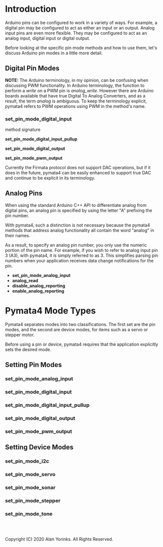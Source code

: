 # Introduction
Arduino pins can be configured to work in a variety of ways. For example,
a digital pin may be configured to act as either an input or an output. Analog input pins
are even more flexible.
They may be configured to act as an analog input, digital input or digital output.

Before looking at the specific pin mode methods and how to use them, 
let's discuss Arduino pin modes in a little more detail.

## Digital Pin Modes

**NOTE:**  The Arduino terminology, in my opinion, can be confusing when discussing PWM
functionality. In Arduino terminology, the function  to perform a *write* on a PWM pin is *analog_write*.
However there are Arduino boards available that have true Digital To Analog Converters, and
as a result, the term *analog* is ambiguous. To keep the terminology explicit, 
pymata4 refers to PWM operations using PWM in the method's name.


### __set_pin_mode_digital_input__

method signature

__set_pin_mode_digital_input_pullup__

__set_pin_mode_digital_output__

__set_pin_mode_pwm_output__





Currently the Firmata protocol does not support DAC operations, but if it does in the future,
pymata4 can be easily enhanced to support true DAC and continue to be explicit in its
terminology.

## Analog Pins

When using the standard Arduino C++ API to differentiate analog from digital pins, an analog pin 
is specified by using the letter "A" prefixing the pin number.

With pymata4, such a distinction is not necessary because 
the pymata4 methods that address analog functionality all contain the word
"analog" in their names.

As a result, to specify an analog pin number, you only use the numeric portion 
of the pin name. For example, if you wish to refer to analog input pin 3 (A3), with
pymata4, it is simply referred to as 3. This simplifies parsing pin numbers when your
application receives data change notifications for the pin.


* __set_pin_mode_analog_input__
* __analog_read__
* __disable_analog_reporting__
* __enable_analog_reporting__



# Pymata4 Mode Types
Pymata4 separates modes into two classifications. The first set are the pin modes,
and the second are device modes, for items such as a servo or stepper motor.

Before using a pin or device, pymata4 requires that the application explicitly
sets the desired mode. 

##  Setting Pin Modes

### set_pin_mode_analog_input

### set_pin_mode_digital_input

### set_pin_mode_digital_input_pullup

### set_pin_mode_digital_output

### set_pin_mode_pwm_output

## Setting Device Modes

### set_pin_mode_i2c

### set_pin_mode_servo

### set_pin_mode_sonar

### set_pin_mode_stepper

### set_pin_mode_tone





<br>
<br>

Copyright (C) 2020 Alan Yorinks. All Rights Reserved.
